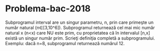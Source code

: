# Problema-bac-2018
Subprogramul interval are un singur parametru, n, prin care primeşte un număr natural (n∈[3,10^6]). Subprogramul returnează cel mai mic număr natural x (n&lt;x) care NU este prim, cu proprietatea că în intervalul [n,x] există un singur număr prim. Scrieţi definiţia completă a subprogramului. Exemplu: dacă n=8, subprogramul returnează numărul 12. 
